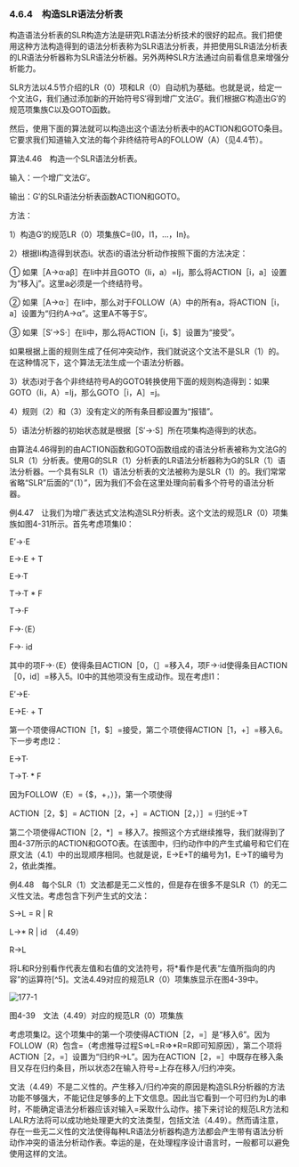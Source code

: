 ### 4.6.4　构造SLR语法分析表

构造语法分析表的SLR构造方法是研究LR语法分析技术的很好的起点。我们把使用这种方法构造得到的语法分析表称为SLR语法分析表，并把使用SLR语法分析表的LR语法分析器称为SLR语法分析器。另外两种SLR方法通过向前看信息来增强分析能力。

SLR方法以4.5节介绍的LR（0）项和LR（0）自动机为基础。也就是说，给定一个文法G，我们通过添加新的开始符号S′得到增广文法G′。我们根据G′构造出G′的规范项集族C以及GOTO函数。

然后，使用下面的算法就可以构造出这个语法分析表中的ACTION和GOTO条目。它要求我们知道输入文法的每个非终结符号A的FOLLOW（A）（见4.4节）。

算法4.46　构造一个SLR语法分析表。

输入：一个增广文法G′。

输出：G′的SLR语法分析表函数ACTION和GOTO。

方法：

1）构造G′的规范LR（0）项集族C={I0，I1，…，In}。

2）根据Ii构造得到状态i。状态i的语法分析动作按照下面的方法决定：

① 如果［A→α·aβ］在Ii中并且GOTO（Ii，a）=Ij，那么将ACTION［i，a］设置为“移入j”。这里a必须是一个终结符号。

② 如果［A→α·］在Ii中，那么对于FOLLOW（A）中的所有a，将ACTION［i，a］设置为“归约A→α”。这里A不等于S′。

③ 如果［S′→S·］在Ii中，那么将ACTION［i，$］设置为“接受”。

如果根据上面的规则生成了任何冲突动作，我们就说这个文法不是SLR（1）的。在这种情况下，这个算法无法生成一个语法分析器。

3）状态i对于各个非终结符号A的GOTO转换使用下面的规则构造得到：如果GOTO（Ii，A）=Ij，那么GOTO［i，A］=j。

4）规则（2）和（3）没有定义的所有条目都设置为“报错”。

5）语法分析器的初始状态就是根据［S′→·S］所在项集构造得到的状态。

由算法4.46得到的由ACTION函数和GOTO函数组成的语法分析表被称为文法G的SLR（1）分析表。使用G的SLR（1）分析表的LR语法分析器称为G的SLR（1）语法分析器。一个具有SLR（1）语法分析表的文法被称为是SLR（1）的。我们常常省略“SLR”后面的“（1）”，因为我们不会在这里处理向前看多个符号的语法分析器。

例4.47　让我们为增广表达式文法构造SLR分析表。这个文法的规范LR（0）项集族如图4-31所示。首先考虑项集I0：

E′→·E

E→·E + T

E→·T

T→·T * F

T→·F

F→·（E）

F→· id

其中的项F→·（E）使得条目ACTION［0，（］=移入4，项F→·id使得条目ACTION［0，id］=移入5。I0中的其他项没有生成动作。现在考虑I1：

E′→E·

E→E· + T

第一个项使得ACTION［1，$］=接受，第二个项使得ACTION［1，+］=移入6。下一步考虑I2：

E→T·

T→T· * F

因为FOLLOW（E）= {$，+，）}，第一个项使得

ACTION［2，$］= ACTION［2，+］= ACTION［2，）］= 归约E→T

第二个项使得ACTION［2，*］= 移入7。按照这个方式继续推导，我们就得到了图4-37所示的ACTION和GOTO表。在该图中，归约动作中的产生式编号和它们在原文法（4.1）中的出现顺序相同。也就是说，E→E+T的编号为1，E→T的编号为2，依此类推。

例4.48　每个SLR（1）文法都是无二义性的，但是存在很多不是SLR（1）的无二义性文法。考虑包含下列产生式的文法：

S→L = R | R

L→* R | id　（4.49）

R→L

将L和R分别看作代表左值和右值的文法符号，将*看作是代表“左值所指向的内容”的运算符[^5]。文法4.49对应的规范LR（0）项集族显示在图4-39中。

![177-1](../Images/image04232.jpeg)

图4-39　文法（4.49）对应的规范LR（0）项集族

考虑项集I2。这个项集中的第一个项使得ACTION［2，=］是“移入6”。因为FOLLOW（R）包含=（考虑推导过程S⇒L=R⇒*R=R即可知原因），第二个项将ACTION［2，=］设置为“归约R→L”。因为在ACTION［2，=］中既存在移入条目又存在归约条目，所以状态2在输入符号=上存在移入/归约冲突。

文法（4.49）不是二义性的。产生移入/归约冲突的原因是构造SLR分析器的方法功能不够强大，不能记住足够多的上下文信息。因此当它看到一个可归约为L的串时，不能确定语法分析器应该对输入=采取什么动作。接下来讨论的规范LR方法和LALR方法将可以成功地处理更大的文法类型，包括文法（4.49）。然而请注意，存在一些无二义性的文法使得每种LR语法分析器构造方法都会产生带有语法分析动作冲突的语法分析动作表。幸运的是，在处理程序设计语言时，一般都可以避免使用这样的文法。